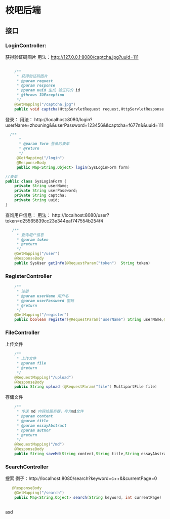 # 校吧后端
## 接口
### LoginController:

获得验证码图片
用法：http://127.0.0.1:8080/captcha.jpg?uuid=111
```java
 
    /**
     * 获得验证码图片
     * @param request
     * @param response
     * @param uuid 生成 验证码的 id
     * @throws IOException
     */
    @GetMapping("/captcha.jpg")
    public void captcha(HttpServletRequest request,HttpServletResponse response, String uuid) 
```


登录：
用法： http://localhost:8080/login?userName=zhouning&&userPassword=123456&&captcha=f677n&&uuid=111
```java
  /**
      *
      * @param form 登录的表单
      * @return
      */
     @GetMapping("/login")
     @ResponseBody
     public Map<String,Object> login(SysLoginForm form)

//表单
public class SysLoginForm {
    private String userName;
    private String userPassword;
    private String captcha;
    private String uuid;
}
```

查询用户信息：
用法： http://localhost:8080/user?token=d25565839cc23e344eaf747554b254f4
```java
   /**
     * 查询用户信息
     * @param token
     * @return
     */
    @GetMapping("/user")
    @ResponseBody
    public SysUser getInfo(@RequestParam("token")  String token)
```

### RegisterController

```java
    /**
     * 注册
     * @param userName 用户名
     * @param userPassword 密码
     * @return
     */
    @GetMapping("/register")
    public boolean register(@RequestParam("userName") String userName,@RequestParam("userPassword") String userPassword)
```
### FileController
上传文件
```java
    /**
     * 上传文件
     * @param file
     * @return
     */
    @RequestMapping("/upload")
    @ResponseBody
    public String upload (@RequestParam("file") MultipartFile file)
```

存储文件
```java
    /**
     * 传送 md 内容给服务器，存为md文件
     * @param content
     * @param title
     * @param essayAbstract
     * @param author
     * @return
     */
    @RequestMapping("/md")
    @ResponseBody
    public String saveMd(String content,String title,String essayAbstract,String author)
```
### SearchController
搜索
例子：http://localhost:8080/search?keyword=c++&&currentPage=0
```java
   @ResponseBody
    @GetMapping("/search")
    public Map<String,Object> search(String keyword, int currentPage) 
       
```
asd